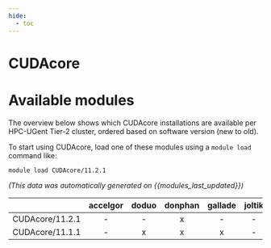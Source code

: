 ```yaml
---
hide:
  - toc
---
```


CUDAcore
========

# Available modules


The overview below shows which CUDAcore installations are available per HPC-UGent Tier-2 cluster, ordered based on software version (new to old).

To start using CUDAcore, load one of these modules using a `module load` command like:

```shell
module load CUDAcore/11.2.1
```

*(This data was automatically generated on {{modules_last_updated}})*  

| |accelgor|doduo|donphan|gallade|joltik|shinx|skitty|
| :---: | :---: | :---: | :---: | :---: | :---: | :---: | :---: |
|CUDAcore/11.2.1|-|-|x|-|-|-|-|
|CUDAcore/11.1.1|-|x|x|x|-|-|-|
